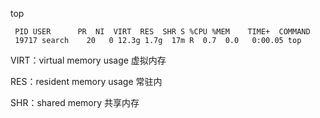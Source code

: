 top

```
 PID USER      PR  NI  VIRT  RES  SHR S %CPU %MEM    TIME+  COMMAND
 19717 search    20   0 12.3g 1.7g  17m R  0.7  0.0   0:00.05 top
```

VIRT：virtual memory usage 虚拟内存

RES：resident memory usage 常驻内

SHR：shared memory 共享内存